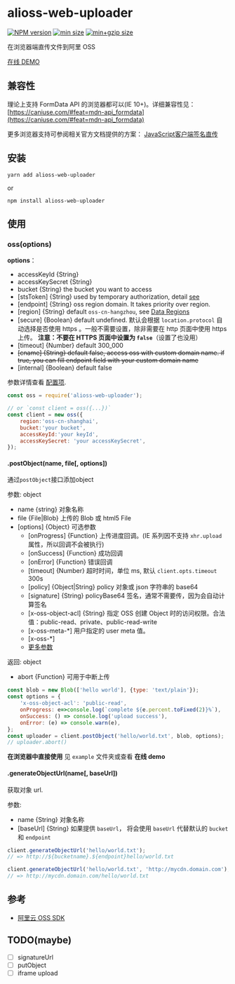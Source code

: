 # alioss-web-uploader
[![NPM version](https://img.shields.io/npm/v/alioss-web-uploader.svg)](https://www.npmjs.com/package/alioss-web-uploader)
[![min size](https://img.shields.io/bundlephobia/min/alioss-web-uploader)](https://unpkg.com/browse/alioss-web-uploader/dist/)
[![min+gzip size](https://img.shields.io/bundlephobia/minzip/alioss-web-uploader)](https://unpkg.com/alioss-web-uploader/dist/alioss-web-uploader.min.js)

在浏览器端直传文件到阿里 OSS

[在线 DEMO](https://unpkg.com/alioss-web-uploader/example/index.html)

## 兼容性

理论上支持 FormData API 的浏览器都可以(IE 10+)。详细兼容性见： [https://caniuse.com/#feat=mdn-api_formdata](https://caniuse.com/#feat=mdn-api_formdata)

更多浏览器支持可参阅相关官方文档提供的方案： [JavaScript客户端签名直传](https://help.aliyun.com/document_detail/31925.html)

## 安装
```shell script
yarn add alioss-web-uploader
```
or

```shell script
npm install alioss-web-uploader
```

## 使用

### oss(options)
__options__：
* accessKeyId {String}
* accessKeySecret {String}
* bucket {String} the bucket you want to access
* [stsToken] {String} used by temporary authorization, detail [see](https://www.alibabacloud.com/help/doc-detail/32077.htm)
* [endpoint] {String} oss region domain. It takes priority over region.
* [region] {String} default `oss-cn-hangzhou`, see [Data Regions](https://github.com/ali-sdk/ali-oss#data-regions)
* [secure] {Boolean} default undefined. 默认会根据 `location.protocol` 自动选择是否使用 https 。一般不需要设置，除非需要在 http 页面中使用 https 上传。 **注意：不要在 HTTPS 页面中设置为 `false`**（设置了也没用）
* [timeout] {Number} default 300_000
* ~~[cname] {String} default false, access oss with custom domain name. if true, you can fill endpoint field with your custom domain name~~
* [internal] {Boolean} default false
  
参数详情查看 [配置项](https://help.aliyun.com/document_detail/64095.html).

```js
const oss = require('alioss-web-uploader');

// or `const client = oss({...})`
const client = new oss({
    region:'oss-cn-shanghai',
    bucket:'your bucket',
    accessKeyId:'your keyId',
    accessKeySecret: 'your accessKeySecret',
});
```

#### .postObject(name, file[, options])
通过`postObject`接口添加object

参数: object
* name {string} 对象名称
* file {File|Blob} 上传的 Blob 或 html5 File
* [options] {Object} 可选参数
  * [onProgress] {Function} 上传进度回调。(IE 系列因不支持 `xhr.upload` 属性，所以回调不会被执行)
  * [onSuccess] {Function} 成功回调
  * [onError] {Function} 错误回调
  * [timeout] {Number} 超时时间，单位 ms, 默认 `client.opts.timeout` 300s
  * [policy] {Object|String} policy 对象或 json 字符串的 base64
  * [signature] {String} policyBase64 签名，通常不需要传，因为会自动计算签名
  * [x-oss-object-acl] {String} 指定 OSS 创建 Object 时的访问权限。合法值：public-read、private、public-read-write
  * [x-oss-meta-*] 用户指定的 user meta 值。
  * [x-oss-*] 
  * [更多参数](https://help.aliyun.com/document_detail/31988.html)
  
返回: object
* abort {Function} 可用于中断上传

```js
const blob = new Blob(['hello world'], {type: 'text/plain'});
const options = {
    'x-oss-object-acl': 'public-read',
    onProgress: e=>console.log(`complete ${e.percent.toFixed(2)}%`),
    onSuccess: () => console.log('upload success'),
    onError: (e) => console.warn(e),
};
const uploader = client.postObject('hello/world.txt', blob, options);
// uploader.abort()
```

__在浏览器中直接使用__ 见 `example` 文件夹或查看 __在线 demo__

#### .generateObjectUrl(name[, baseUrl])
获取对象 url.

参数:
* name {String} 对象名称
* [baseUrl] {String} 如果提供 `baseUrl`， 将会使用 `baseUrl` 代替默认的 `bucket` 和 `endpoint`

```js
client.generateObjectUrl('hello/world.txt');
// => http://${bucketname}.${endpoint}hello/world.txt

client.generateObjectUrl('hello/world.txt', 'http://mycdn.domain.com');
// => http://mycdn.domain.com/hello/world.txt
```

## 参考
* [阿里云 OSS SDK](https://github.com/ali-sdk/ali-oss)

## TODO(maybe)

- [ ] signatureUrl 
- [ ] putObject
- [ ] iframe upload
